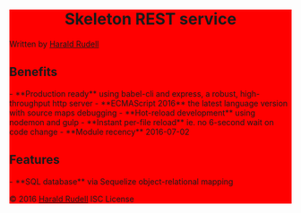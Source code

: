 <div bgcolor="red" style="background-color:red">
<h1 align=center style="background-color:red">
  <span style="background-color:red">
  Skeleton REST service
  </span>
</h1>
Written by <a href=http://haraldrudell.com >Harald Rudell</a>
<h2>Benefits</h2>
- **Production ready** using babel-cli and express, a robust, high-throughput http server
- **ECMAScript 2016** the latest language version with source maps debugging
- **Hot-reload development** using nodemon and gulp
- **Instant per-file reload** ie. no 6-second wait on code change
- **Module recency** 2016-07-02

<h2>Features</h2>
- **SQL database** via Sequelize object-relational mapping

© 2016 <a href=http://haraldrudell.com >Harald Rudell</a> ISC License
</div>
